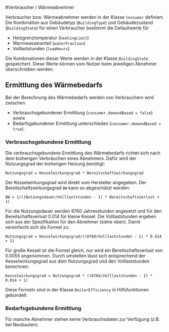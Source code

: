 #Verbraucher / Wärmeabnehmer

Verbraucher bzw. Wärmeabnehmer werden in der Klasse `Consumer` definiert. 
Die Kombination aus Gebäudetyp (`BuildingType`) und Gebäudezustand 
(`BuildingState`) für einen Verbraucher bestimmt die Defaultwerte für 

* Heizgrenztemperatur (`heatingLimit`)
* Warmwasseranteil (`waterFraction`)
* Volllaststunden (`loadHours`)

Die Kombinationen dieser Werte werden in der Klasse `BuildingState` gespeichert.
Diese Werte können vom Nutzer beim jeweiligen Abnehmer überschrieben werden.

## Ermittlung des Wärmebedarfs

Bei der Berechnung des Wärmebedarfs werden von Verbrauchern wird zwischen 

* Verbrauchsgebundener Ermittlung (`consumer.demandBased = false`) sowie
* Bedarfsgebundener Ermittlung unterschieden (`consumer.demandBased = true`).

### Verbrauchsgebundene Ermittlung
Die verbrauchsgebundene Ermittlung des Wärmebedarfs richtet sich nach dem 
bisherigen Verbräuchen eines Abnehmers. Dafür wird der Nutzungsgrad der 
bisherigen Heizung benötigt:

	Nutzungsgrad = Kesselwirkungsgrad * Bereitschaftswirkungsgrad
	
Der Kesselwirkungsgrad wird direkt vom Hersteller angegeben. Der 
Bereitschaftswirkungsgrad `BW` kann so abgeschätzt werden:

	BW = 1/((Nutzungsdauer/Volllaststunden - 1) * Bereitschaftsverlust + 1)

Für die Nutzungsdauer werden 8760 Jahresstunden angesetzt und für den
Bereitschaftsverlust 0.014 für kleine Kessel. Die Volllaststunden ergeben sich
aus der Spezifikation für den Abnehmer (siehe oben). Damit vereinfacht sich die
Formel zu:

	Nutzungsgrad = Kesselwirkungsgrad/((8760/Volllaststunden - 1) * 0.014 + 1)
	
Für große Kessel ist die Formel gleich, nur wird ein Bereitschaftsverlust von
0.0055 angenommen. Durch umstellen lässt sich entsprechend der 
Kesselwirkungsgrad aus dem Nutzungsgrad und den Volllaststunden berechnen:

	Kesselwirkungsgrad = Nutzungsgrad * ((8760/Volllaststunden - 1) * 0.014 + 1)
	
Diese Formeln sind in der Klasse `BoilerEfficiency` in Hilfsfunktionen
gebündelt.
 

### Bedarfsgebundene Ermittlung
Für manche Abnehmer stehen keine Verbrauchsdaten zur Verfügung (z.B. bei 
Neubauten). 

